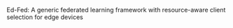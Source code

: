 Ed-Fed: A generic federated learning framework with resource-aware client selection for edge devices

